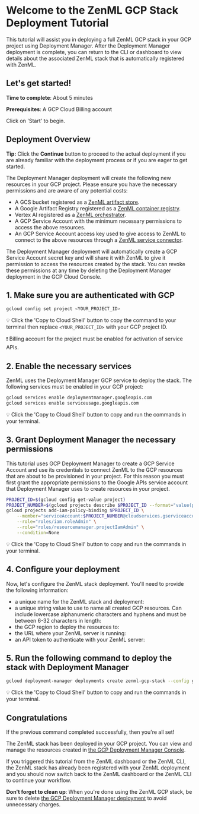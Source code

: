 # Welcome to the ZenML GCP Stack Deployment Tutorial

This tutorial will assist you in deploying a full ZenML GCP stack in your
GCP project using Deployment Manager. After the Deployment Manager deployment is
complete, you can return to the CLI or dashboard to view details about the
associated ZenML stack that is automatically registered with ZenML.

## Let's get started!

**Time to complete**: About 5 minutes

**Prerequisites**: A GCP Cloud Billing account

Click on 'Start' to begin.

## Deployment Overview

**Tip:** Click the **Continue** button to proceed to the actual deployment if
you are already familiar with the deployment process or if you are eager to get
started.

The Deployment Manager deployment will create the following new resources in
your GCP project. Please ensure you have the necessary permissions and are aware
of any potential costs:

- A GCS bucket registered as a [ZenML artifact store](https://docs.zenml.io/stack-components/artifact-stores/gcp).
- A Google Artifact Registry registered as a [ZenML container registry](https://docs.zenml.io/stack-components/container-registries/gcp).
- Vertex AI registered as a [ZenML orchestrator](https://docs.zenml.io/stack-components/orchestrators/vertex).
- A GCP Service Account with the minimum necessary permissions to access the
above resources.
- An GCP Service Account access key used to give access to ZenML to connect to
the above resources through a [ZenML service connector](https://docs.zenml.io/how-to/auth-management/gcp-service-connector).

The Deployment Manager deployment will automatically create a GCP Service
Account secret key and will share it with ZenML to give it permission to access
the resources created by the stack. You can revoke these permissions at any time
by deleting the Deployment Manager deployment in the GCP Cloud Console.

## 1. Make sure you are authenticated with GCP

```sh
gcloud config set project <YOUR_PROJECT_ID>
```

💡 Click the 'Copy to Cloud Shell' button to copy the command to your
terminal then replace `<YOUR_PROJECT_ID>` with your GCP project ID.

❗ Billing account for the project must be enabled for activation of
service APIs.

## 2. Enable the necessary services

ZenML uses the Deployment Manager GCP service to deploy the stack. The following
services must be enabled in your GCP project:

```sh
gcloud services enable deploymentmanager.googleapis.com
gcloud services enable serviceusage.googleapis.com
```

💡 Click the 'Copy to Cloud Shell' button to copy and run the commands in your terminal.

## 3. Grant Deployment Manager the necessary permissions

This tutorial uses GCP Deployment Manager to create a GCP Service Account and
use its credentials to connect ZenML to the GCP resources that are about to be
provisioned in your project. For this reason you must first grant the
appropriate permissions to the Google APIs service account that Deployment
Manager uses to create resources in your project.

```sh
PROJECT_ID=$(gcloud config get-value project)
PROJECT_NUMBER=$(gcloud projects describe $PROJECT_ID --format="value(projectNumber)")
gcloud projects add-iam-policy-binding $PROJECT_ID \
    --member="serviceAccount:$PROJECT_NUMBER@cloudservices.gserviceaccount.com" \
    --role="roles/iam.roleAdmin" \
    --role="roles/resourcemanager.projectIamAdmin" \
    --condition=None
```

💡 Click the 'Copy to Cloud Shell' button to copy and run the commands in your terminal.

## 4. Configure your deployment

Now, let's configure the ZenML stack deployment. You'll need to provide the
following information:

* a unique name for the ZenML stack and deployment: <walkthrough-editor-select-regex filePath="gcp-gar-gcs-vertex-config.yaml" regex="name: .*"><walkthrough-editor-select-regex>
* a unique string value to use to name all created GCP resources. Can include lowercase alphanumeric characters and hyphens and must be between 6-32 characters in length: <walkthrough-editor-select-regex filePath="gcp-gar-gcs-vertex-config.yaml" regex="resourceNameSuffix: .*"><walkthrough-editor-select-regex>
* the GCP region to deploy the resources to: <walkthrough-editor-select-regex filePath="gcp-gar-gcs-vertex-config.yaml" regex="region: .*"><walkthrough-editor-select-regex>
* the URL where your ZenML server is running: <walkthrough-editor-select-regex filePath="gcp-gar-gcs-vertex-config.yaml" regex="zenmlServerUrl: .*"><walkthrough-editor-select-regex>
* an API token to authenticate with your ZenML server: <walkthrough-editor-select-regex filePath="gcp-gar-gcs-vertex-config.yaml" regex="zenmlServerAPIToken: .*"><walkthrough-editor-select-regex> 

## 5. Run the following command to deploy the stack with Deployment Manager

```sh
gcloud deployment-manager deployments create zenml-gcp-stack --config gcp-gar-gcs-vertex-config.yaml
```

💡 Click the 'Copy to Cloud Shell' button to copy and run the commands in your terminal.

## Congratulations

<walkthrough-conclusion-trophy></walkthrough-conclusion-trophy>

If the previous command completed successfully, then you're all set!

The ZenML stack has been deployed in your GCP project. You can view and manage
the resources created in [the GCP Deployment Manager Console](https://console.cloud.google.com/deployments).

If you triggered this tutorial from the ZenML dashboard or the ZenML CLI, the
ZenML stack has already been registered with your ZenML deployment and you
should now switch back to the ZenML dashboard or the ZenML CLI to continue your
workflow.

**Don't forget to clean up**: When you're done using the ZenML GCP stack, be
sure to delete [the GCP Deployment Manager deployment](https://console.cloud.google.com/deployments)
to avoid unnecessary charges.
